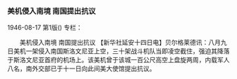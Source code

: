 ### 美机侵入南境  南国提出抗议

1946-08-17
第1版()
专栏：

　　美机侵入南境
    南国提出抗议
    【新华社延安十四日电】贝尔格莱德讯：八月九日美机一架侵入南国斯洛文尼亚上空，三十架战斗机队当即凌空截住，强迫其降落于斯洛文尼亚首府的机场上。该美机曾于该城一百公尺高空上盘旋两周，内载军人八名，南外交部已于十一日向此间美大使馆提出抗议。
